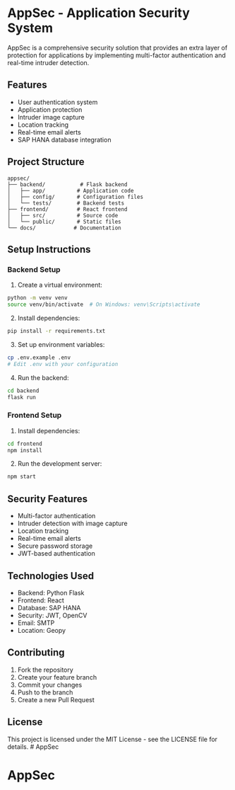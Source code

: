# AppSec - Application Security System

AppSec is a comprehensive security solution that provides an extra layer of protection for applications by implementing multi-factor authentication and real-time intruder detection.

## Features

- User authentication system
- Application protection
- Intruder image capture
- Location tracking
- Real-time email alerts
- SAP HANA database integration

## Project Structure

```
appsec/
├── backend/           # Flask backend
│   ├── app/          # Application code
│   ├── config/       # Configuration files
│   └── tests/        # Backend tests
├── frontend/         # React frontend
│   ├── src/          # Source code
│   └── public/       # Static files
└── docs/            # Documentation
```

## Setup Instructions

### Backend Setup

1. Create a virtual environment:
```bash
python -m venv venv
source venv/bin/activate  # On Windows: venv\Scripts\activate
```

2. Install dependencies:
```bash
pip install -r requirements.txt
```

3. Set up environment variables:
```bash
cp .env.example .env
# Edit .env with your configuration
```

4. Run the backend:
```bash
cd backend
flask run
```

### Frontend Setup

1. Install dependencies:
```bash
cd frontend
npm install
```

2. Run the development server:
```bash
npm start
```

## Security Features

- Multi-factor authentication
- Intruder detection with image capture
- Location tracking
- Real-time email alerts
- Secure password storage
- JWT-based authentication

## Technologies Used

- Backend: Python Flask
- Frontend: React
- Database: SAP HANA
- Security: JWT, OpenCV
- Email: SMTP
- Location: Geopy

## Contributing

1. Fork the repository
2. Create your feature branch
3. Commit your changes
4. Push to the branch
5. Create a new Pull Request

## License

This project is licensed under the MIT License - see the LICENSE file for details. # AppSec
# AppSec
